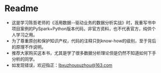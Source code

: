 # Readme

- 这是学习陈哲老师的《活用数据--驱动业务的数据分析实战》时，我重写书中项目案例的PySpark+Python版本代码，非官方资料，也不代表官方，纯供个人学习之用。 
- 为了尊重原创和保护知识产权，代码的注释只到know-how的级别，至于背后的原理不作说明。
- 推荐大家购买这本书，尤其是学了很多数据分析理论但是仍然不知道如何下手分析的同学。
- 如发现错误，欢迎指正：lbxuzhousuzhou@163.com
